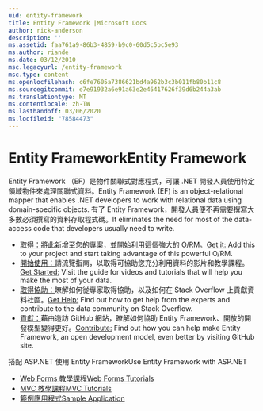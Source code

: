 ```yaml
---
uid: entity-framework
title: Entity Framework |Microsoft Docs
author: rick-anderson
description: ''
ms.assetid: faa761a9-86b3-4859-b9c0-60d5c5bc5e93
ms.author: riande
ms.date: 03/12/2010
msc.legacyurl: /entity-framework
msc.type: content
ms.openlocfilehash: c6fe7605a7386621bd4a962b3c3b011fb80b11c8
ms.sourcegitcommit: e7e91932a6e91a63e2e46417626f39d6b244a3ab
ms.translationtype: MT
ms.contentlocale: zh-TW
ms.lasthandoff: 03/06/2020
ms.locfileid: "78584473"
---
```

# <a name="entity-framework"></a><span data-ttu-id="d6134-102">Entity Framework</span><span class="sxs-lookup"><span data-stu-id="d6134-102">Entity Framework</span></span>

<span data-ttu-id="d6134-103">Entity Framework （EF）是物件關聯式對應程式，可讓 .NET 開發人員使用特定領域物件來處理關聯式資料。</span><span class="sxs-lookup"><span data-stu-id="d6134-103">Entity Framework (EF) is an object-relational mapper that enables .NET developers to work with relational data using domain-specific objects.</span></span> <span data-ttu-id="d6134-104">有了 Entity Framework，開發人員便不再需要撰寫大多數必須撰寫的資料存取程式碼。</span><span class="sxs-lookup"><span data-stu-id="d6134-104">It eliminates the need for most of the data-access code that developers usually need to write.</span></span>

- <span data-ttu-id="d6134-105">[取得：](https://msdn.com/data/ee712906)將此新增至您的專案，並開始利用這個強大的 O/RM。</span><span class="sxs-lookup"><span data-stu-id="d6134-105">[Get it:](https://msdn.com/data/ee712906) Add this to your project and start taking advantage of this powerful O/RM.</span></span>
- <span data-ttu-id="d6134-106">[開始使用：](https://msdn.com/data/ee712907)請流覽指南，以取得可協助您充分利用資料的影片和教學課程。</span><span class="sxs-lookup"><span data-stu-id="d6134-106">[Get Started:](https://msdn.com/data/ee712907) Visit the guide for videos and tutorials that will help you make the most of your data.</span></span>
- <span data-ttu-id="d6134-107">[取得協助：](https://msdn.com/data/hh913619)瞭解如何從專家取得協助，以及如何在 Stack Overflow 上貢獻資料社區。</span><span class="sxs-lookup"><span data-stu-id="d6134-107">[Get Help:](https://msdn.com/data/hh913619) Find out how to get help from the experts and contribute to the data community on Stack Overflow.</span></span>
- <span data-ttu-id="d6134-108">[貢獻：](https://github.com/aspnet/EntityFramework6)藉由造訪 GitHub 網站，瞭解如何協助 Entity Framework、開放的開發模型變得更好。</span><span class="sxs-lookup"><span data-stu-id="d6134-108">[Contribute:](https://github.com/aspnet/EntityFramework6) Find out how you can help make Entity Framework, an open development model, even better by visiting GitHub site.</span></span>

<span data-ttu-id="d6134-109">搭配 ASP.NET 使用 Entity Framework</span><span class="sxs-lookup"><span data-stu-id="d6134-109">Use Entity Framework with ASP.NET</span></span>

- [<span data-ttu-id="d6134-110">Web Forms 教學課程</span><span class="sxs-lookup"><span data-stu-id="d6134-110">Web Forms Tutorials</span></span>](web-forms/overview/older-versions-getting-started/getting-started-with-ef/the-entity-framework-and-aspnet-getting-started-part-1.md)
- [<span data-ttu-id="d6134-111">MVC 教學課程</span><span class="sxs-lookup"><span data-stu-id="d6134-111">MVC Tutorials</span></span>](mvc/overview/getting-started/getting-started-with-ef-using-mvc/creating-an-entity-framework-data-model-for-an-asp-net-mvc-application.md)
- [<span data-ttu-id="d6134-112">範例應用程式</span><span class="sxs-lookup"><span data-stu-id="d6134-112">Sample Application</span></span>](https://webpifeed.blob.core.windows.net/webpifeed/Partners/ASP.NET%20MVC%20Application%20Using%20Entity%20Framework%20Code%20First.zip)

